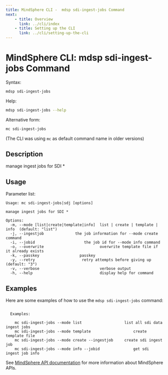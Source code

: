 ```yaml
---
title: MindSphere CLI -  mdsp sdi-ingest-jobs Command
next:
    - title: Overview
      link: ../cli/index
    - title: Setting up the CLI
      link: ../cli/setting-up-the-cli
---
```


# MindSphere CLI: mdsp sdi-ingest-jobs Command

Syntax:

```bash
mdsp sdi-ingest-jobs
```

Help:

```bash
mdsp sdi-ingest-jobs --help
```

Alternative form:

```bash
mc sdi-ingest-jobs
```

(The CLI was using `mc` as default command name in older versions)

## Description

manage ingest jobs for SDI *

## Usage

Parameter list:

```text
Usage: mc sdi-ingest-jobs|sdj [options]

manage ingest jobs for SDI *

Options:
  -m, --mode [list|create|template|info]  list | create | template | info  (default: "list")
  -j, --ingestjob              the job information for --mode create command
  -i, --jobid                      the job id for --mode info command
  -o, --overwrite                         overwrite template file if it already exists
  -k, --passkey                  passkey
  -y, --retry                     retry attempts before giving up (default: "3")
  -v, --verbose                           verbose output
  -h, --help                              display help for command

```

## Examples

Here are some examples of how to use the `mdsp sdi-ingest-jobs` command:

```text

  Examples:

    mc sdi-ingest-jobs --mode list 					 list all sdi data ingest jobs
    mc sdi-ingest-jobs --mode template 					 create template file
    mc sdi-ingest-jobs --mode create --ingestjob  	 create sdi ingest job
    mc sdi-ingest-jobs --mode info --jobid    			 get sdi ingest job info

```

See [MindSphere API documentation](https://documentation.mindsphere.io/MindSphere/apis/index.html) for more information about MindSphere APIs.